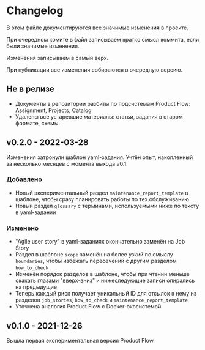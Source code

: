 # Changelog

В этом файле документируются все значимые изменения в проекте.

При очередном комите в файл записываем кратко смысл коммита, если были значимые изменения.

Изменения записываем в самый верх.

При публикации все изменения собираются в очередную версию.


Не в релизе
------------------------

- Документы в репозитории разбиты по подсистемам Product Flow: Assignment, Projects, Catalog
- Удалены все устаревшие материалы: статьи, задания в старом формате, схемы.


v0.2.0 - 2022-03-28
------------------------

Изменения затронули шаблон yaml-задания. Учтён опыт, накопленный за несколько месяцев с момента выхода v0.1.

### Добавлено


- Новый экспериментальный раздел `maintenance_report_template` в шаблоне, чтобы сразу планировать работы по тех.обслуживанию
- Новый раздел `glossary` с терминами, используемыми ниже по тексту в yaml-задании

### Изменено

- "Agile user story" в yaml-заданиях окончательно заменён на Job Story
- Раздел в шаблоне `scope` заменён на более узкий по смыслу `boundaries`, чтобы избежать пересечений с другим разделом `how_to_check`
- Изменён порядок разделов в шаблоне, чтобы при чтении меньше скакать глазами "вверх-вниз" и нижеследующие записи опирались на предыдущие
- Теперь каждый риск получает уникальный ID для отсылок к нему из разделов `job_stories`, `how_to_check` и `maintenance_report_template`
- Уточнена аналогия Product Flow с Docker-экосистемой


v0.1.0 - 2021-12-26
------------------------

Вышла первая экспериментальная версия Product Flow.